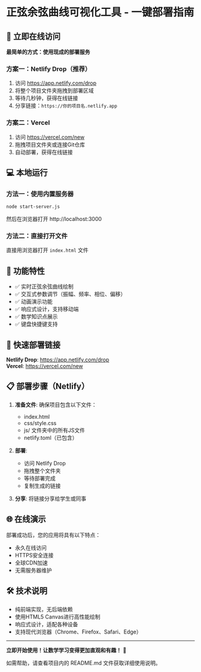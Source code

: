 # 正弦余弦曲线可视化工具 - 一键部署指南

## 🚀 立即在线访问

**最简单的方式：使用现成的部署服务**

### 方案一：Netlify Drop（推荐）
1. 访问 https://app.netlify.com/drop
2. 将整个项目文件夹拖拽到部署区域
3. 等待几秒钟，获得在线链接
4. 分享链接：`https://你的项目名.netlify.app`

### 方案二：Vercel
1. 访问 https://vercel.com/new
2. 拖拽项目文件夹或连接Git仓库
3. 自动部署，获得在线链接

## 💻 本地运行

### 方法一：使用内置服务器
```bash
node start-server.js
```
然后在浏览器打开 http://localhost:3000

### 方法二：直接打开文件
直接用浏览器打开 `index.html` 文件

## 📱 功能特性

- ✅ 实时正弦余弦曲线绘制
- ✅ 交互式参数调节（振幅、频率、相位、偏移）
- ✅ 动画演示功能
- ✅ 响应式设计，支持移动端
- ✅ 数学知识点展示
- ✅ 键盘快捷键支持

## 🔗 快速部署链接

**Netlify Drop**: https://app.netlify.com/drop  
**Vercel**: https://vercel.com/new

## 📋 部署步骤（Netlify）

1. **准备文件**: 确保项目包含以下文件：
   - index.html
   - css/style.css
   - js/ 文件夹中的所有JS文件
   - netlify.toml（已包含）

2. **部署**:
   - 访问 Netlify Drop
   - 拖拽整个文件夹
   - 等待部署完成
   - 复制生成的链接

3. **分享**: 将链接分享给学生或同事

## 🌐 在线演示

部署成功后，您的应用将具有以下特点：
- 永久在线访问
- HTTPS安全连接
- 全球CDN加速
- 无需服务器维护

## 🛠️ 技术说明

- 纯前端实现，无后端依赖
- 使用HTML5 Canvas进行高性能绘制
- 响应式设计，适配各种设备
- 支持现代浏览器（Chrome、Firefox、Safari、Edge）

---

**立即开始使用！让数学学习变得更加直观和有趣！** 🎉

如需帮助，请查看项目内的 README.md 文件获取详细使用说明。